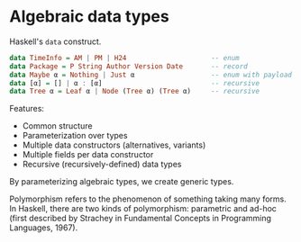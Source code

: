 # Algebraic data types

Haskell's `data` construct.

```hs
data TimeInfo = AM | PM | H24                     -- enum
data Package = P String Author Version Date       -- record
data Maybe α = Nothing | Just α                   -- enum with payload
data [α] = [] | α : [α]                           -- recursive
data Tree α = Leaf α | Node (Tree α) (Tree α)     -- recursive
```

Features:
- Common structure
- Parameterization over types
- Multiple data constructors (alternatives, variants)
- Multiple fields per data constructor
- Recursive (recursively-defined) data types


By parameterizing algebraic types, we create generic types.

Polymorphism refers to the phenomenon of something taking many forms. In Haskell, there are two kinds of polymorphism: parametric and ad-hoc (first described by Strachey in Fundamental Concepts in Programming Languages, 1967).
